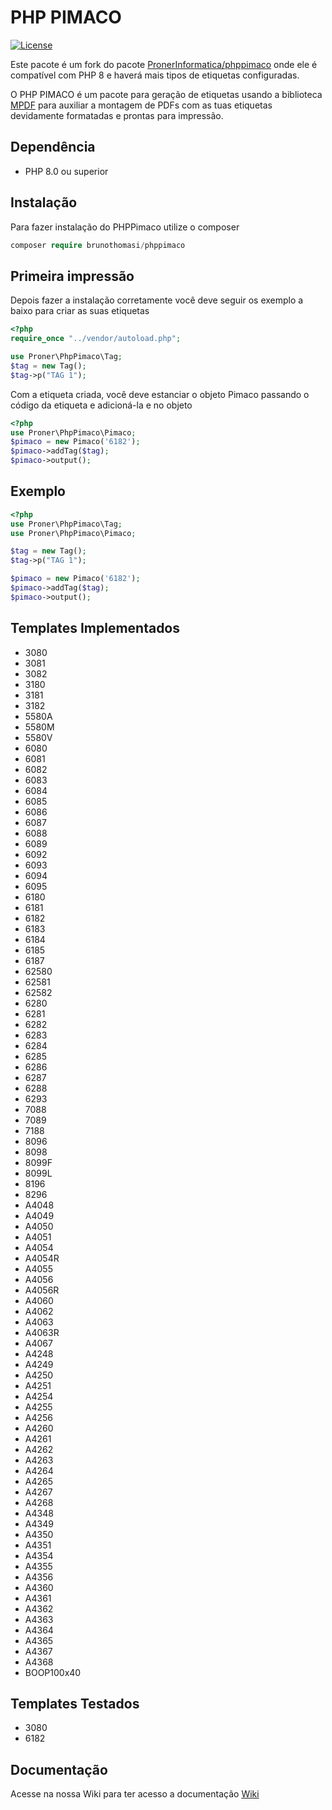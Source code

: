 # PHP PIMACO

[![License](https://poser.pugx.org/proner/phppimaco/license.svg)](https://packagist.org/packages/proner/phppimaco)

Este pacote é um fork do pacote <a href="https://github.com/PronerInformatica/phppimaco" target="_blank">PronerInformatica/phppimaco</a> onde ele é compatível com PHP 8 e haverá mais tipos de etiquetas configuradas.

O PHP PIMACO é um pacote para geração de etiquetas usando a biblioteca <a href="https://github.com/mpdf/mpdf" target="_blank">MPDF</a> para auxiliar a montagem de PDFs com as tuas etiquetas devidamente formatadas e prontas para impressão.

## Dependência

- PHP 8.0 ou superior

## Instalação

Para fazer instalação do PHPPimaco utilize o composer
```php
composer require brunothomasi/phppimaco
```

## Primeira impressão
Depois fazer a instalação corretamente você deve seguir os exemplo a baixo para criar as suas etiquetas
```php
<?php
require_once "../vendor/autoload.php";

use Proner\PhpPimaco\Tag;
$tag = new Tag();
$tag->p("TAG 1");
```
Com a etiqueta criada, você deve estanciar o objeto Pimaco passando o código da etiqueta e adicioná-la e no objeto
```php
<?php
use Proner\PhpPimaco\Pimaco;
$pimaco = new Pimaco('6182');
$pimaco->addTag($tag);
$pimaco->output();
```

## Exemplo
```php
<?php
use Proner\PhpPimaco\Tag;
use Proner\PhpPimaco\Pimaco;

$tag = new Tag();
$tag->p("TAG 1");

$pimaco = new Pimaco('6182');
$pimaco->addTag($tag);
$pimaco->output();
```


## Templates Implementados
* 3080
* 3081
* 3082
* 3180
* 3181
* 3182
* 5580A
* 5580M
* 5580V
* 6080
* 6081
* 6082
* 6083
* 6084
* 6085
* 6086
* 6087
* 6088
* 6089
* 6092
* 6093
* 6094
* 6095
* 6180
* 6181
* 6182
* 6183
* 6184
* 6185
* 6187
* 62580
* 62581
* 62582
* 6280
* 6281
* 6282
* 6283
* 6284
* 6285
* 6286
* 6287
* 6288
* 6293
* 7088
* 7089
* 7188
* 8096
* 8098
* 8099F
* 8099L
* 8196
* 8296
* A4048
* A4049
* A4050
* A4051
* A4054
* A4054R
* A4055
* A4056
* A4056R
* A4060
* A4062
* A4063
* A4063R
* A4067
* A4248
* A4249
* A4250
* A4251
* A4254
* A4255
* A4256
* A4260
* A4261
* A4262
* A4263
* A4264
* A4265
* A4267
* A4268
* A4348
* A4349
* A4350
* A4351
* A4354
* A4355
* A4356
* A4360
* A4361
* A4362
* A4363
* A4364
* A4365
* A4367
* A4368
* BOOP100x40


## Templates Testados
* 3080
* 6182


## Documentação

Acesse na nossa Wiki para ter acesso a documentação <a href="https://github.com/PronerInformatica/phppimaco/wiki" target="_blank">Wiki</a>
